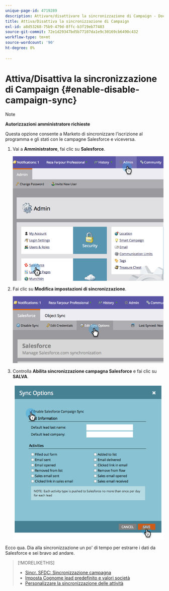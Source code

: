 ```yaml
---
unique-page-id: 4719289
description: Attivare/disattivare la sincronizzazione di Campaign - Documentazione di Marketo - Documentazione del prodotto
title: Attiva/Disattiva la sincronizzazione di Campaign
exl-id: a8d53268-75b9-479d-8ffc-b3f19eb77483
source-git-commit: 72e1d29347bd5b77107da1e9c30169cb6490c432
workflow-type: tm+mt
source-wordcount: '90'
ht-degree: 0%

---
```


# Attiva/Disattiva la sincronizzazione di Campaign {#enable-disable-campaign-sync}

>[!NOTE]
>
>**Autorizzazioni amministratore richieste**

Questa opzione consente a Marketo di sincronizzare l’iscrizione al programma e gli stati con le campagne Salesforce e viceversa.

1. Vai a **Amministratore**, fai clic su **Salesforce**.

   ![](assets/image2014-12-9-13-3a36-3a49.png)

1. Fai clic su **Modifica impostazioni di sincronizzazione**.

   ![](assets/image2014-12-9-13-3a37-3a0.png)

1. Controlla **Abilita sincronizzazione campagna Salesforce** e fai clic su **SALVA**.

   ![](assets/image2014-12-9-13-3a37-3a8.png)

Ecco qua. Dia alla sincronizzazione un po&#39; di tempo per estrarre i dati da Salesforce e sei bravo ad andare.

>[!MORELIKETHIS]
>
>* [Sincr. SFDC: Sincronizzazione campagna](/help/marketo/product-docs/crm-sync/salesforce-sync/sfdc-sync-details/sfdc-sync-campaign-sync.md)
>* [Imposta Cognome lead predefinito e valori società](/help/marketo/product-docs/crm-sync/salesforce-sync/setup/optional-steps/set-default-person-last-name-and-company-name.md)
>* [Personalizzare la sincronizzazione delle attività](/help/marketo/product-docs/crm-sync/salesforce-sync/setup/optional-steps/customize-activities-sync.md)

